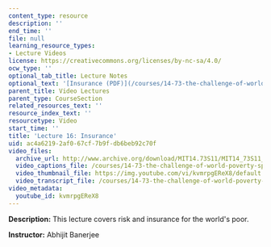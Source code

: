```yaml
---
content_type: resource
description: ''
end_time: ''
file: null
learning_resource_types:
- Lecture Videos
license: https://creativecommons.org/licenses/by-nc-sa/4.0/
ocw_type: ''
optional_tab_title: Lecture Notes
optional_text: '[Insurance (PDF)](/courses/14-73-the-challenge-of-world-poverty-spring-2011/resources/mit14_73s11_lec16_slides)'
parent_title: Video Lectures
parent_type: CourseSection
related_resources_text: ''
resource_index_text: ''
resourcetype: Video
start_time: ''
title: 'Lecture 16: Insurance'
uid: ac4a6219-2af0-67cf-7b9f-db6beb92c70f
video_files:
  archive_url: http://www.archive.org/download/MIT14.73S11/MIT14_73S11_lec16_300k.mp4
  video_captions_file: /courses/14-73-the-challenge-of-world-poverty-spring-2011/08f77688e6dc58979961482bbeded2cb_kvmrpgEReX8.vtt
  video_thumbnail_file: https://img.youtube.com/vi/kvmrpgEReX8/default.jpg
  video_transcript_file: /courses/14-73-the-challenge-of-world-poverty-spring-2011/b6f2c4cf3a0c3312df2e3cfd5f2721c7_kvmrpgEReX8.pdf
video_metadata:
  youtube_id: kvmrpgEReX8
---
```


**Description:** This lecture covers risk and insurance for the world's poor.

**Instructor:** Abhijit Banerjee

